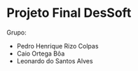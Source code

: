 # Projeto Final DesSoft

Grupo:

- Pedro Henrique Rizo Colpas
- Caio Ortega Bôa
- Leonardo do Santos Alves
